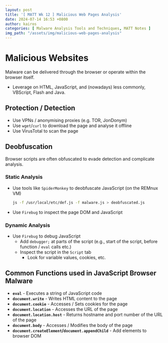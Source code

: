 ```yaml
---
layout: post
title: '[ MATT Wk 12 ] Malicious Web Pages Analysis'
date: 2024-07-14 16:53 +0800
author: kairos
categories: [ Malware Analysis Tools and Techniques, MATT Notes ]
img_path: "/assets/img/malicious-web-pages-analysis"
---
```


# Malicious Websites

Malware can be delivered through the browser or operate within the browser itself.

- Leverage on HTML, JavaScript, and (nowadays) less commonly, VBScript, Flash and Java.

## Protection / Detection

- Use VPNs / anonymising proxies (e.g. TOR, JonDonym)
- Use `wget`/`curl` to download the page and analyse it offline
- Use VirusTotal to scan the page

## Deobfuscation

Browser scripts are often obfuscated to evade detection and complicate analysis.

### Static Analysis

- Use tools like `SpiderMonkey` to deobfuscate JavaScript (on the REMnux VM)
  ```bash
  js -f /usr/local/etc/def.js -f malware.js > deobfuscated.js 
  ```
- Use `Firebug` to inspect the page DOM and JavaScript

### Dynamic Analysis

- Use `Firebug` to debug JavaScript
	- Add `debugger;` at parts of the script (e.g., start of the script, before function / `eval` calls etc.)
	- Inspect the script in the `Script` tab
		- Look for variable values, cookies, etc.

## Common Functions used in JavaScript Browser Malware

- **`eval`** - Executes a string of JavaScript code
- **`document.write`** - Writes HTML content to the page
- **`document.cookie`** - Accesses / Sets cookies for the page
- **`document.location`** - Accesses the URL of the page
- **`document.location.host`** - Returns hostname and port number of the URL of the page
- **`document.body`** - Accesses / Modifies the body of the page
- **`document.createElement`/`document.appendChild`** - Add elements to browser DOM
